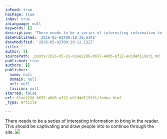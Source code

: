 ```yaml
---
inFeed: true
hasPage: true
inNav: true
inLanguage: null
keywords: []
description: 'There needs to be a series of interesting information to bring in the reader. This should be captivating and draw people into to continue through the site. '
datePublished: '2016-05-02T00:19:39.634Z'
dateModified: '2016-05-02T00:19:12.132Z'
title: ''
author: []
sourcePath: _posts/2016-05-01-01ee2296-b655-40d6-af22-e01d4d119931.md
published: true
authors: []
publisher:
  name: null
  domain: null
  url: null
  favicon: null
starred: false
url: 01ee2296-b655-40d6-af22-e01d4d119931/index.html
_type: Article

---
```

There needs to be a series of interesting information to bring in the reader. This should be captivating and draw people into to continue through the site. ![](https://the-grid-user-content.s3-us-west-2.amazonaws.com/3b375946-7cf8-416d-9d88-51fb212ac9e5.jpg)
